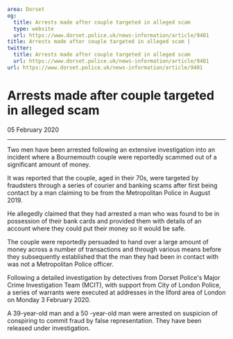 ```yaml
area: Dorset
og:
  title: Arrests made after couple targeted in alleged scam
  type: website
  url: https://www.dorset.police.uk/news-information/article/9401
title: Arrests made after couple targeted in alleged scam |
twitter:
  title: Arrests made after couple targeted in alleged scam
  url: https://www.dorset.police.uk/news-information/article/9401
url: https://www.dorset.police.uk/news-information/article/9401
```

# Arrests made after couple targeted in alleged scam

05 February 2020

* * *

Two men have been arrested following an extensive investigation into an incident where a Bournemouth couple were reportedly scammed out of a significant amount of money.

It was reported that the couple, aged in their 70s, were targeted by fraudsters through a series of courier and banking scams after first being contact by a man claiming to be from the Metropolitan Police in August 2019.

He allegedly claimed that they had arrested a man who was found to be in possession of their bank cards and provided them with details of an account where they could put their money so it would be safe.

The couple were reportedly persuaded to hand over a large amount of money across a number of transactions and through various means before they subsequently established that the man they had been in contact with was not a Metropolitan Police officer.

Following a detailed investigation by detectives from Dorset Police's Major Crime Investigation Team (MCIT), with support from City of London Police, a series of warrants were executed at addresses in the Ilford area of London on Monday 3 February 2020.

A 39-year-old man and a 50 -year-old man were arrested on suspicion of conspiring to commit fraud by false representation. They have been released under investigation.
